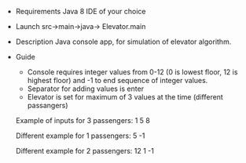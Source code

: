  * Requirements
   Java 8
   IDE of your choice
   
 * Launch
   src->main->java-> Elevator.main

 * Description
   Java console app, for simulation of elevator algorithm.
   
 * Guide
   - Console requires integer values from 0-12 (0 is  lowest floor, 12 is highest floor) and -1 to end sequence of integer values.
   - Separator for adding values is enter
   - Elevator is set for maximum of 3 values at the time (different passangers)
   
   Example of inputs for 3 passengers:
   1
   5
   8
   
   
   Different example for 1 passengers:
   5
   -1
   
   Different example for 2 passengers:
   12
   1
   -1